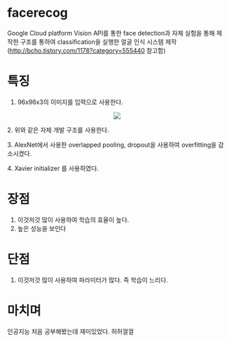 # facerecog

  Google Cloud platform Vision API를 통한 face detection과 자체 실험을 통해 제작한 구조를 통하여 classification을 실행한 얼굴 인식 시스템 제작
  (http://bcho.tistory.com/1178?category=555440 참고함)
  
# 특징
  1. 96x96x3의 이미지를 입력으로 사용한다.
  <p align="center"><img src="https://user-images.githubusercontent.com/33644885/103069846-998e0600-4603-11eb-9448-8cf0851129ed.png"></img></p>
  2. 위와 같은 자체 개발 구조를 사용한다.<p></p>
  3. AlexNet에서 사용한 overlapped pooling, dropout을 사용하여 overfitting을 감소시켰다.<p></p>
  4. Xavier initializer 를 사용하였다.<p></p>
  
  
# 장점
  1. 이것저것 많이 사용하여 학습의 효율이 높다. 
  2. 높은 성능을 보인다

# 단점
  1. 이것저것 많이 사용하여 파라미터가 많다. 즉 학습이 느리다.
  
  
# 마치며
  인공지능 처음 공부해봤는데 재미있었다. 허허껄껄

